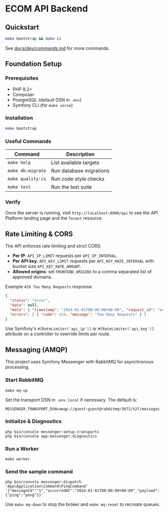 # ECOM API Backend

## Quickstart

```bash
make bootstrap && make ci
```

See [docs/dev/commands.md](docs/dev/commands.md) for more commands.


## Foundation Setup

### Prerequisites

- PHP 8.2+
- Composer
- PostgreSQL (default DSN in `.env`)
- Symfony CLI (for `make serve`)

### Installation

```bash
make bootstrap
```

### Useful Commands

| Command | Description |
| --- | --- |
| `make help` | List available targets |
| `make db:migrate` | Run database migrations |
| `make quality:cs` | Run code style checks |
| `make test` | Run the test suite |

### Verify

Once the server is running, visit `http://localhost:8000/api` to see the API Platform landing page and the `Tenant` resource.

## Rate Limiting & CORS

The API enforces rate limiting and strict CORS:

- **Per IP**: `API_IP_LIMIT` requests per `API_IP_INTERVAL`.
- **Per API key**: `API_KEY_LIMIT` requests per `API_KEY_RATE_INTERVAL` with bucket size `API_KEY_RATE_AMOUNT`.
- **Allowed origins**: set `FRONTEND_ORIGINS` to a comma separated list of approved domains.

Example `429 Too Many Requests` response:

```json
{
  "status": "error",
  "data": null,
  "meta": { "timestamp": "2024-01-01T00:00:00+00:00", "request_id": "uuid", "tenant_id": null },
  "errors": [ { "code": 429, "message": "Too Many Requests" } ]
}
```

Use Symfony's `#[RateLimiter('api_ip')]` or `#[RateLimiter('api_key')]` attribute on a controller to override limits per route.

## Messaging (AMQP)

This project uses Symfony Messenger with RabbitMQ for asynchronous processing.

### Start RabbitMQ

```
make mq-up
```

Set the transport DSN in `.env.local` if necessary. The default is:

```
MESSENGER_TRANSPORT_DSN=amqp://guest:guest@rabbitmq:5672/%2f/messages
```

### Initialize & Diagnostics

```
php bin/console messenger:setup-transports
php bin/console app:messenger:diagnostics
```

### Run a Worker

```
make worker
```

### Send the sample command

```
php bin/console messenger:dispatch 'App\Application\Command\PingCommand' '{"messageId":"1","occurredAt":"2024-01-01T00:00:00+00:00","payload":{"ping":"pong"}}'
```

Use `make mq-down` to stop the broker and `make mq-reset` to recreate queues.
